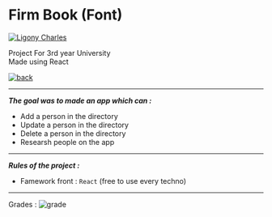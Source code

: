 # Firm Book (Font)
[![Ligony Charles](https://img.shields.io/badge/Charles-LinkedIn-1E90E7.svg)](https://www.linkedin.com/in/charles-ligony-893177134/)

Project For 3rd year University   
Made using React

[![back](https://img.shields.io/badge/FirmBook-Back-41A48D.svg)](https://github.com/CharlesLgn/FirmBook)

***

___The goal was to made an app which can :___

 -  Add a person in the directory
 -  Update a person in the directory
 -  Delete a person in the directory 
 -  Researsh people on the app
 
***

___Rules of the project :___

 - Famework front   : `React` (free to use every techno) 

***
  
Grades  :   ![grade](https://img.shields.io/badge/17-20-00BB00.svg)
